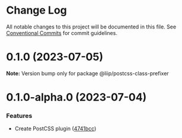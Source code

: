 # Change Log

All notable changes to this project will be documented in this file.
See [Conventional Commits](https://conventionalcommits.org) for commit guidelines.

# 0.1.0 (2023-07-05)

**Note:** Version bump only for package @liip/postcss-class-prefixer

# 0.1.0-alpha.0 (2023-07-04)

### Features

- Create PostCSS plugin ([4741bcc](https://github.com/liip/class-prefixer/commit/4741bcc09e65bf08a0a9de76d2f65b8572d869d3))
